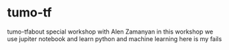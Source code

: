 # tumo-tf
 tumo-tfabout special workshop with Alen Zamanyan
in this workshop we use jupiter notebook and learn python and machine learning
here is my fails
